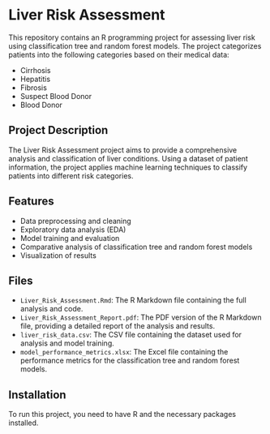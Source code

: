 # Liver Risk Assessment

This repository contains an R programming project for assessing liver risk using classification tree and random forest models. The project categorizes patients into the following categories based on their medical data:
- Cirrhosis
- Hepatitis
- Fibrosis
- Suspect Blood Donor
- Blood Donor

## Project Description

The Liver Risk Assessment project aims to provide a comprehensive analysis and classification of liver conditions. Using a dataset of patient information, the project applies machine learning techniques to classify patients into different risk categories.

## Features

- Data preprocessing and cleaning
- Exploratory data analysis (EDA)
- Model training and evaluation
- Comparative analysis of classification tree and random forest models
- Visualization of results

## Files

- `Liver_Risk_Assessment.Rmd`: The R Markdown file containing the full analysis and code.
- `Liver_Risk_Assessment_Report.pdf`: The PDF version of the R Markdown file, providing a detailed report of the analysis and results.
- `liver_risk_data.csv`: The CSV file containing the dataset used for analysis and model training.
- `model_performance_metrics.xlsx`: The Excel file containing the performance metrics for the classification tree and random forest models.

## Installation

To run this project, you need to have R and the necessary packages installed.

